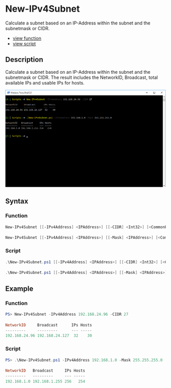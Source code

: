 # New-IPv4Subnet

Calculate a subnet based on an IP-Address within the subnet and the subnetmask or CIDR.

* [view function](https://github.com/BornToBeRoot/PowerShell/blob/master/Module/LazyAdmin/New-IPv4Subnet.ps1)
* [view script](https://github.com/BornToBeRoot/PowerShell/blob/master/Scripts/New-IPv4Subnet.ps1)

## Description

Calculate a subnet based on an IP-Address within the subnet and the subnetmask or CIDR. 
The result includes the NetworkID, Broadcast, total available IPs and usable IPs for hosts.

![Screenshot](Images/New-IPv4Subnet.png?raw=true)

## Syntax

### Function

```powershell
New-IPv4Subnet [[-IPv4Address] <IPAddress>] [[-CIDR] <Int32>] [<CommonParameters>]

New-IPv4Subnet [[-IPv4Address] <IPAddress>] [[-Mask] <IPAddress>] [<CommonParameters>]
```

### Script

```powershell
.\New-IPv4Subnet.ps1 [[-IPv4Address] <IPAddress>] [[-CIDR] <Int32>] [<CommonParameters>]

.\New-IPv4Subnet.ps1 [[-IPv4Address] <IPAddress>] [[-Mask] <IPAddress>] [<CommonParameters>]
``` 

## Example

### Function

```powershell
PS> New-IPv4Subnet -IPv4Address 192.168.24.96 -CIDR 27

NetworkID     Broadcast      IPs Hosts
---------     ---------      --- -----
192.168.24.96 192.168.24.127  32    30
```

### Script

```powershell
PS> .\New-IPv4Subnet.ps1 -IPv4Address 192.168.1.0 -Mask 255.255.255.0

NetworkID   Broadcast     IPs Hosts
---------   ---------     --- -----
192.168.1.0 192.168.1.255 256   254
```
